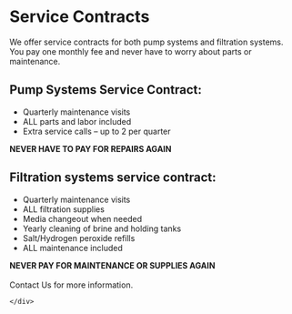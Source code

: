 <script src="{{ '/js/collapsible.js?v=' | append: site.github.build_revision | relative_url }}"></script>

<div id="root">
    <div id="serviceContracts">
        <h1 class="serviceContracts-header">Service Contracts</h1>
        <div>
            We offer service contracts for both pump systems and filtration systems.  You pay one monthly fee and never have to worry about parts or maintenance.
            <div class="outerList">
                <div class="listHeader">
                    <h2>Pump Systems Service Contract:</h2>
                </div>
                <div class = "list-left">
                    <ul>
                        <li>Quarterly maintenance visits</li>
                        <li>ALL parts and labor included</li>
                        <li>Extra service calls – up to 2 per quarter</li>
                    </ul>
                </div>
                <div class="listFooter">
                    <b>NEVER HAVE TO PAY FOR REPAIRS AGAIN</b>
                </div>
            </div>
            <div class="outerList">
                <div class = "listHeader">
                    <h2>Filtration systems service contract:</h2>
                </div>
                <div class = "list">
                    <ul>
                        <li>Quarterly maintenance visits</li>
                        <li>ALL filtration supplies</li>
                        <li>Media changeout when needed</li>
                        <li>Yearly cleaning of brine and holding tanks</li>
                        <li>Salt/Hydrogen peroxide refills</li>
                        <li>ALL maintenance included</li>
                    </ul>
                </div>
                <div class="listFooter">
                    <b>NEVER PAY FOR MAINTENANCE OR SUPPLIES AGAIN</b>
                </div>
            </div>
            <br>
            <a>Contact Us for more information.</a>
        </div>
        
    </div>
</div>
